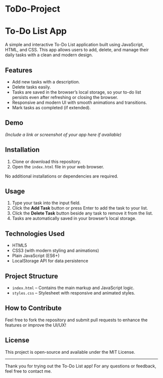 # ToDo-Project

# To-Do List App

A simple and interactive To-Do List application built using JavaScript, HTML, and CSS. This app allows users to add, delete, and manage their daily tasks with a clean and modern design.

## Features

- Add new tasks with a description.
- Delete tasks easily.
- Tasks are saved in the browser’s local storage, so your to-do list persists even after refreshing or closing the browser.
- Responsive and modern UI with smooth animations and transitions.
- Mark tasks as completed (if extended).

## Demo

*(Include a link or screenshot of your app here if available)*

## Installation

1. Clone or download this repository.
2. Open the `index.html` file in your web browser.

No additional installations or dependencies are required.

## Usage

1. Type your task into the input field.
2. Click the **Add Task** button or press Enter to add the task to your list.
3. Click the **Delete Task** button beside any task to remove it from the list.
4. Tasks are automatically saved in your browser’s local storage.

## Technologies Used

- HTML5
- CSS3 (with modern styling and animations)
- Plain JavaScript (ES6+)
- LocalStorage API for data persistence

## Project Structure

- `index.html` – Contains the main markup and JavaScript logic.
- `styles.css` – Stylesheet with responsive and animated styles.

## How to Contribute

Feel free to fork the repository and submit pull requests to enhance the features or improve the UI/UX!

## License

This project is open-source and available under the MIT License.

---

Thank you for trying out the To-Do List app! For any questions or feedback, feel free to contact me.

